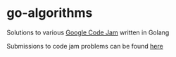 # go-algorithms

Solutions to various [Google Code Jam](https://code.google.com/codejam) written in Golang

Submissions to code jam problems can be found [here](http://www.go-hero.net/jam/15)
